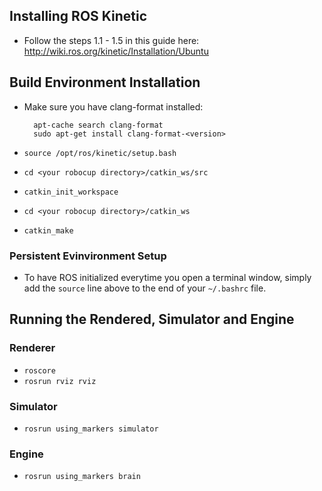 ## Installing ROS Kinetic
- Follow the steps 1.1 - 1.5 in this guide here: http://wiki.ros.org/kinetic/Installation/Ubuntu

## Build Environment Installation

- Make sure you have clang-format installed: 

        apt-cache search clang-format
        sudo apt-get install clang-format-<version>
    
- `source /opt/ros/kinetic/setup.bash`
- `cd <your robocup directory>/catkin_ws/src`
- `catkin_init_workspace`
- `cd <your robocup directory>/catkin_ws`
- `catkin_make`

### Persistent Evinvironment Setup
- To have ROS initialized everytime you open a terminal window, simply add the `source` line above to the end of your `~/.bashrc` file.

## Running the Rendered, Simulator and Engine
### Renderer
- `roscore`
- `rosrun rviz rviz`

### Simulator
- `rosrun using_markers simulator`

### Engine
- `rosrun using_markers brain`
